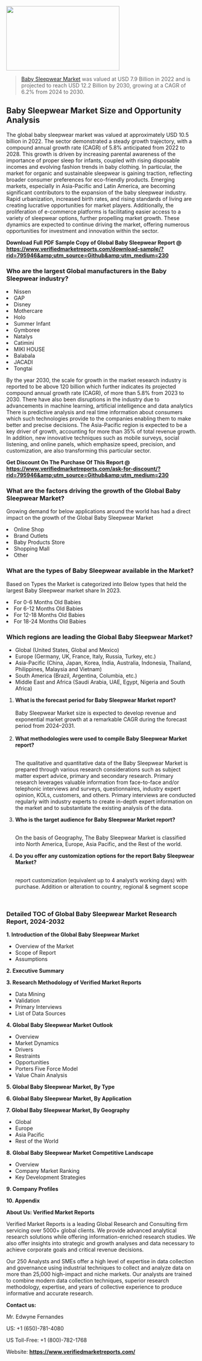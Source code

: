 <img src="https://ffe5etoiles.com/wp-content/uploads/2024/12/MST1-300x171.png" alt="" width="300" height="171" class="alignnone size-medium wp-image-20088" /><blockquote><p><p><a href="https://www.verifiedmarketreports.com/download-sample/?rid=795946&utm_source=Github&utm_medium=230" target="_blank">Baby Sleepwear Market</a> was valued at USD 7.9 Billion in 2022 and is projected to reach USD 12.2 Billion by 2030, growing at a CAGR of 6.2% from 2024 to 2030.</p></blockquote><p><h2>Baby Sleepwear Market Size and Opportunity Analysis</h2> The global baby sleepwear market was valued at approximately USD 10.5 billion in 2022. The sector demonstrated a steady growth trajectory, with a compound annual growth rate (CAGR) of 5.8% anticipated from 2022 to 2028. This growth is driven by increasing parental awareness of the importance of proper sleep for infants, coupled with rising disposable incomes and evolving fashion trends in baby clothing. In particular, the market for organic and sustainable sleepwear is gaining traction, reflecting broader consumer preferences for eco-friendly products. Emerging markets, especially in Asia-Pacific and Latin America, are becoming significant contributors to the expansion of the baby sleepwear industry. Rapid urbanization, increased birth rates, and rising standards of living are creating lucrative opportunities for market players. Additionally, the proliferation of e-commerce platforms is facilitating easier access to a variety of sleepwear options, further propelling market growth. These dynamics are expected to continue driving the market, offering numerous opportunities for investment and innovation within the sector. </p><p class=""><strong>Download Full PDF Sample Copy of Global Baby Sleepwear Report @ <a href="https://www.verifiedmarketreports.com/download-sample/?rid=795946&amp;utm_source=Github&amp;utm_medium=230" target="_blank">https://www.verifiedmarketreports.com/download-sample/?rid=795946&amp;utm_source=Github&amp;utm_medium=230</a></strong></p><h3 id="" class="">Who are the largest Global manufacturers in the Baby Sleepwear industry?</h3><p><li>Nissen</li><li> GAP</li><li> Disney</li><li> Mothercare</li><li> Holo</li><li> Summer Infant</li><li> Gymboree</li><li> Natalys</li><li> Catimini</li><li> MIKI HOUSE</li><li> Balabala</li><li> JACADI</li><li> Tongtai</li></p><div class=""><div class="" dir="" data-message-author-role="" data-message-id="" data-message-model-slug=""><div class=""><div class=""><div class=""><div class="" dir="" data-message-author-role="" data-message-id="" data-message-model-slug=""><div class=""><div class=""><p>By the year 2030, the scale for growth in the market research industry is reported to be above 120 billion which further indicates its projected compound annual growth rate (CAGR), of more than 5.8% from 2023 to 2030. There have also been disruptions in the industry due to advancements in machine learning, artificial intelligence and data analytics There is predictive analysis and real time information about consumers which such technologies provide to the companies enabling them to make better and precise decisions. The Asia-Pacific region is expected to be a key driver of growth, accounting for more than 35% of total revenue growth. In addition, new innovative techniques such as mobile surveys, social listening, and online panels, which emphasize speed, precision, and customization, are also transforming this particular sector.</p><p><strong>Get Discount On The Purchase Of This Report @&nbsp; <a href="https://www.verifiedmarketreports.com/ask-for-discount/?rid=795946&amp;utm_source=Github&amp;utm_medium=230" target="_blank">https://www.verifiedmarketreports.com/ask-for-discount/?rid=795946&amp;utm_source=Github&amp;utm_medium=230</a></strong></p></div></div></div></div></div></div></div></div><h3 id="" class="">What are the factors driving the growth of the Global Baby Sleepwear Market?</h3><p id="" class="">Growing demand for below applications around the world has had a direct impact on the growth of the Global Baby Sleepwear Market</p><p id="" class=""><li>Online Shop</li><li> Brand Outlets</li><li> Baby Products Store</li><li> Shopping Mall</li><li> Other</li></p><h3 id="" class="">What are the types of Baby Sleepwear available in the Market?</h3><p id="" class="">Based on Types the Market is categorized into Below types that held the largest Baby Sleepwear market share In 2023.</p><p id="" class=""><li>For 0-6 Months Old Babies</li><li> For 6-12 Months Old Babies</li><li> For 12-18 Months Old Babies</li><li> For 18-24 Months Old Babies</li></p><h3 id="" class="">Which regions are leading the Global Baby Sleepwear Market?</h3><ul><li>Global (United States, Global and Mexico)</li><li>Europe (Germany, UK, France, Italy, Russia, Turkey, etc.)</li><li>Asia-Pacific (China, Japan, Korea, India, Australia, Indonesia, Thailand, Philippines, Malaysia and Vietnam)</li><li>South America (Brazil, Argentina, Columbia, etc.)</li><li>Middle East and Africa (Saudi Arabia, UAE, Egypt, Nigeria and South Africa)</li></ul><p><ol><li><strong>What is the forecast period for Baby Sleepwear Market report?<br /></strong><br /><span data-sheets-root="1" data-sheets-value="{&quot;1&quot;:2,&quot;2&quot;:&quot;XXXX size is expected to develop revenue and exponential market growth at a remarkable CAGR during the forecast period from 2024&ndash;2030.&quot;}" data-sheets-userformat="{&quot;2&quot;:12674,&quot;4&quot;:{&quot;1&quot;:2,&quot;2&quot;:16776960},&quot;10&quot;:2,&quot;11&quot;:0,&quot;15&quot;:&quot;Arial&quot;,&quot;16&quot;:12}">Baby Sleepwear Market size is expected to develop revenue and exponential market growth at a remarkable CAGR during the forecast period from 2024&ndash;2031.</span><br /><br /></li><li><strong>What methodologies were used to compile Baby Sleepwear Market report?<br /><br /></strong><p>The qualitative and quantitative data of the&nbsp;Baby Sleepwear Market is prepared through various research considerations such as subject matter expert advice, primary and secondary research. Primary research leverages valuable information from face-to-face and/or telephonic interviews and surveys, questionnaires, industry expert opinion, KOLs, customers, and others. Primary interviews are conducted regularly with industry experts to create in-depth expert information on the market and to substantiate the existing analysis of the data.&nbsp;</p></li><li><strong>Who is the target audience for Baby Sleepwear Market report?<br /><br /></strong><p>On the basis of Geography, The&nbsp;Baby Sleepwear Market is classified into North America, Europe, Asia Pacific, and the Rest of the world.</p></li><li><strong>Do you offer any customization options for the report Baby Sleepwear Market?<br /><br /></strong><p>report customization (equivalent up to 4 analyst&rsquo;s working days) with purchase. Addition or alteration to country, regional &amp; segment scope</p><p>&nbsp;</p></li></ol></p><h3 id="" class="">Detailed TOC of Global Baby Sleepwear Market Research Report, 2024-2032</h3><p id="" class=""><strong>1. Introduction of the Global Baby Sleepwear Market</strong></p><ul><li>Overview of the Market</li><li>Scope of Report</li><li>Assumptions</li></ul><p id="" class=""><strong>2. Executive Summary</strong></p><p id="" class=""><strong>3. Research Methodology of&nbsp;Verified Market Reports</strong></p><ul><li>Data Mining</li><li>Validation</li><li>Primary Interviews</li><li>List of Data Sources</li></ul><p id="" class=""><strong>4. Global Baby Sleepwear Market Outlook</strong></p><ul><li>Overview</li><li>Market Dynamics</li><li>Drivers</li><li>Restraints</li><li>Opportunities</li><li>Porters Five Force Model</li><li>Value Chain Analysis</li></ul><p id="" class=""><strong>5. Global Baby Sleepwear Market, By&nbsp;Type</strong></p><p id="" class=""><strong>6. Global Baby Sleepwear Market, By Application</strong></p><p id="" class=""><strong>7. Global Baby Sleepwear Market, By Geography</strong></p><ul><li>Global</li><li>Europe</li><li>Asia Pacific</li><li>Rest of the World</li></ul><p id="" class=""><strong>8. Global Baby Sleepwear Market Competitive Landscape</strong></p><ul><li>Overview</li><li>Company Market Ranking</li><li>Key Development Strategies</li></ul><p id="" class=""><strong>9. Company Profiles</strong></p><p id="" class=""><strong>10. Appendix</strong></p><p id="" class=""><strong>About Us: Verified Market Reports</strong></p><p id="" class="">Verified Market Reports is a leading Global Research and Consulting firm servicing over 5000+ global clients. We provide advanced analytical research solutions while offering information-enriched research studies. We also offer insights into strategic and growth analyses and data necessary to achieve corporate goals and critical revenue decisions.</p><p id="" class="">Our 250 Analysts and SMEs offer a high level of expertise in data collection and governance using industrial techniques to collect and analyze data on more than 25,000 high-impact and niche markets. Our analysts are trained to combine modern data collection techniques, superior research methodology, expertise, and years of collective experience to produce informative and accurate research.</p><p id="" class=""><strong>Contact us:</strong></p><p id="" class="">Mr. Edwyne Fernandes</p><p id="" class="">US: +1 (650)-781-4080</p><p id="" class="">US Toll-Free: +1 (800)-782-1768</p><p id="" class="">Website: <a target="" data-test-app-aware-link=""><strong>https://www.verifiedmarketreports.com/</strong></a></p>
